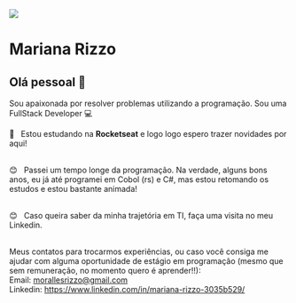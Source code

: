 <img width="auto" src="https://github.com/tgmarinho/tgmarinho/blob/master/banner.png">


# Mariana Rizzo

## Olá pessoal 👋
Sou apaixonada por resolver problemas utilizando a programação.
Sou uma FullStack Developer :computer:

 :rocket:  &nbsp; Estou estudando na **Rocketseat** e logo logo espero trazer novidades por aqui!
 
 <br/> :blush: &nbsp; Passei um tempo longe da programação. Na verdade, alguns bons anos, eu já até programei em Cobol (rs) e C#, mas estou retomando os estudos e estou bastante animada! 
 
  <br/> :blush: &nbsp; Caso queira saber da minha trajetória em TI, faça uma visita no meu Linkedin. 
  
 <br/> Meus contatos para trocarmos experiências, ou caso você consiga me ajudar com alguma oportunidade de estágio em programação (mesmo que sem remuneração, no momento quero é aprender!!):
 <br/> Email: morallesrizzo@gmail.com
 <br/> Linkedin: https://www.linkedin.com/in/mariana-rizzo-3035b529/

 



 <!--
 <br/> :purple_heart: &nbsp; Buscando colaborar com projetos em Front-end usando React
 <br/> :blush: &nbsp; Posso te ajudar com CSS Grid Layout e Flexbox
 <br/> :computer: &nbsp; Minha stack: ReactJS, Node.js, React Native & Typescript
 <br/> 💬  &nbsp; Sobre mim: Curto tecnologias, games CS:GO, LoL e seriados no Netflix
 <br/> :email: &nbsp; Entre em contato comigo: [![Linkedin Badge](https://img.shields.io/badge/-ThiagoMarinho-blue?style=flat-square&logo=Linkedin&logoColor=white&link=https://www.linkedin.com/in/tgmarinho/)](https://www.linkedin.com/in/tgmarinho/) 
| 
[![Gmail Badge](https://img.shields.io/badge/-tgmarinho@gmail.com-c14438?style=flat-square&logo=Gmail&logoColor=white&link=mailto:tgmarinho@gmail.com)](mailto:tgmarinho@gmail.com)
-->
